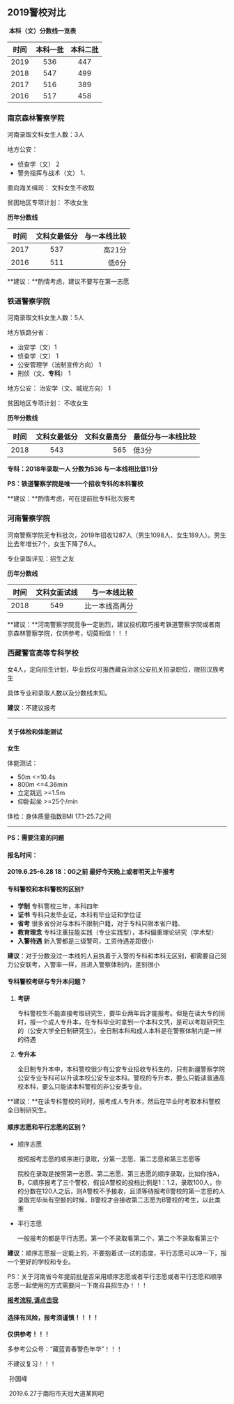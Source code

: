 ## 2019警校对比

​                                                         **本科（文）分数线一览表**

| 时间 | 本科一批 | 本科二批 |
| :--: | :------: | :------: |
| 2019 |   536    |   447    |
| 2018 |   547    |   499    |
| 2017 |   516    |   389    |
| 2016 |   517    |   458    |

### 南京森林警察学院

河南录取文科女生人数：3人

地方公安：

* 侦查学（文） 2
* 警务指挥与战术（文） 1、

面向海关缉司： 文科女生不收取

贫困地区专项计划： 不收女生

**历年分数线**

| 时间 | 文科女最低分 | 与一本线比较 |
| ---- | :----------: | -----------: |
| 2017 |     537      |       高21分 |
| 2016 |     511      |        低6分 |

**建议：**酌情考虑，建议不要写在第一志愿

### 铁道警察学院

河南录取文科女生人数：5人

地方铁路分省：

- 治安学（文）1
- 侦查学（文） 1
- 公安管理学（法制宣传方向） 1
- 刑侦（文、**专科**） 1

地方公安： 治安学（文、城规方向） 1

贫困地区专项计划： 不收女生

**历年分数线**

| 时间 | 文科女最低分 | 文科女最高分 | 最低分与一本线比较 |
| ---- | :----------: | -----------: | ------------------ |
| 2018 |     543      |          565 | 低3分              |

**专科：2018年录取一人  分数为536 与一本线相比低11分**

**PS：铁道警察学院是唯一一个招收专科的本科警校**

**建议：**酌情考虑，可在提前批专科批次报考

### 河南警察学院

河南警察学院无专科批次，2019年招收1287人（男生1098人、女生189人）。男生比去年增长7个，女生下降了6人。

专业录取详见：招生之友

**历年分数线**

| 时间 | 文科女面试线 |   与一本线比较 |
| ---- | :----------: | -------------: |
| 2018 |     549      | 比一本线高两分 |

**建议：**河南警察学院竞争一定剧烈，建议投机取巧报考铁道警察学院或者南京森林警察学院，仅供参考，切莫相信！！！

### 西藏警官高等专科学校

女4人，定向招生计划，毕业后仅可报西藏自治区公安机关招录职位，限招汉族考生

具体专业和录取人数以及分数线未知。

**建议**：不建议报考

---

#### 关于体检和体能测试

**女生**

体能测试：

* 50m <=10.4s
* 800m <=4.36min
* 立定跳远 >=1.5m
* 仰卧起坐 >=25个/min

体检：身体质量指数BMI 17.1-25.7之间

---

**PS：需要注意的问题**

#### 报名时间：

**2019.6.25-6.28 18：00之前  最好今天晚上或者明天上午报考**

#### 专科警校和本科警校的区别?

* **学制** 专科警校三年，本科四年
* **证书** 专科只发毕业证，本科有毕业证和学位证
* **省考** 很多省份对与本科不限制户籍，对于专科只限本省户籍、
* **教育理念** 专科注重技能实践（专业实践型），本科偏重理论研究（学术型）
* **入警待遇** 新入警都是三级警司，工资待遇差距很小

**建议**：对于分数没过一本线的人且执着于入警的专科和本科无区别，都需要自己努力公安联考，入警率一样，且进入警察体制内，差别很小

#### 专科警校考研与专升本问题？

1. **考研**

   专科警校生不能直接考取研究生，要毕业两年后才能报考。但是在读大专的同时，报一个成人专升本，在专科毕业时拿到一个本科文凭，是可以考取研究生的（公安大学全日制研究生）。全日制本科和成人本科是在警察体制内是一样的待遇

2. **专升本**

   全日制专升本中，本科警校很少有公安专业招收专科生的，只有新疆警察学院公安专业专科可以升读本校公安专业本科。警校的专升本，要么只能读普通高校本科，要么只能读本科警校的非公安类专业。

**建议：**在读专科警校的同时，报考成人专升本，然后在毕业时考取本科警校全日制研究生。

#### 顺序志愿和平行志愿的区别？

* 顺序志愿

  按照报考志愿的顺序进行录取，分第一志愿、第二志愿和第三志愿等

  院校在录取是按照第一志愿、第二志愿、第三志愿的顺序录取，比如你按A，B，C顺序报考了三个警校，假设A警校的投档比例是1：1.2，录取100人，你的分数在120人之后，则A警校不予接收，且须等待报考B警校的第一志愿的人录取完毕尚有空额的时候，B警校才会接收第二志愿为B警校的考生，以此类推

* 平行志愿

  一般报考的都是平行志愿。第一个不录取看第二个，第二个不录取看第三个

**建议**：顺序志愿报一定能上的，不要抱着试一试的态度，平行志愿可以冲一下，报一个更好的学校和专业。

PS：关于河南省今年提前批是否采用顺序志愿或者平行志愿或者平行志愿和顺序志愿一起使用的方式需要问一下南召县招生办！！！



**[报考流程,请点击我](http://www.heao.com.cn/main/html/pz/201906/content_18469650188.html)**

#### 选择有风险，报考须谨慎！！！！

**仅供参考！！！**

多参考公众号：“藏蓝青春警色年华”！！！

不建议复习！！！



​                                                                                                                       孙国峰

​                                                                                                                      2019.6.27于南阳市天冠大道某网吧